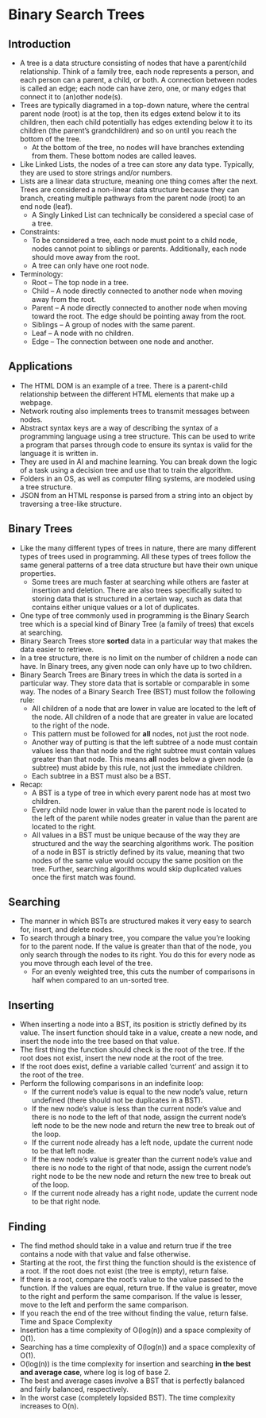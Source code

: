 # Binary Search Trees

## Introduction
- A tree is a data structure consisting of nodes that have a parent/child relationship. Think of a family tree, each node represents a person, and each person can a parent, a child, or both. A connection between nodes is called an edge; each node can have zero, one, or many edges that connect it to (an)other node(s).
- Trees are typically diagramed in a top-down nature, where the central parent node (root) is at the top, then its edges extend below it to its children, then each child potentially has edges extending below it to its children (the parent’s grandchildren) and so on until you reach the bottom of the tree.
    - At the bottom of the tree, no nodes will have branches extending from them. These bottom nodes are called leaves.
- Like Linked Lists, the nodes of a tree can store any data type. Typically, they are used to store strings and/or numbers.
- Lists are a linear data structure, meaning one thing comes after the next. Trees are considered a non-linear data structure because they can branch, creating multiple pathways from the parent node (root) to an end node (leaf).
    - A Singly Linked List can technically be considered a special case of a tree.
- Constraints:
    - To be considered a tree, each node must point to a child node, nodes cannot point to siblings or parents. Additionally, each node should move away from the root.
    - A tree can only have one root node.
- Terminology:
    - Root – The top node in a tree.
    - Child – A node directly connected to another node when moving away from the root.
    - Parent – A node directly connected to another node when moving toward the root. The edge should be pointing away from the root.
    - Siblings – A group of nodes with the same parent.
    - Leaf – A node with no children.
    - Edge – The connection between one node and another.
## Applications
- The HTML DOM is an example of a tree. There is a parent-child relationship between the different HTML elements that make up a webpage.
- Network routing also implements trees to transmit messages between nodes.
- Abstract syntax keys are a way of describing the syntax of a programming language using a tree structure. This can be used to write a program that parses through code to ensure its syntax is valid for the language it is written in.
- They are used in AI and machine learning. You can break down the logic of a task using a decision tree and use that to train the algorithm.
- Folders in an OS, as well as computer filing systems, are modeled using a tree structure.
- JSON from an HTML response is parsed from a string into an object by traversing a tree-like structure.
## Binary Trees
- Like the many different types of trees in nature, there are many different types of trees used in programming. All these types of trees follow the same general patterns of a tree data structure but have their own unique properties.
    - Some trees are much faster at searching while others are faster at insertion and deletion. There are also trees specifically suited to storing data that is structured in a certain way, such as data that contains either unique values or a lot of duplicates.
- One type of tree commonly used in programming is the Binary Search tree which is a special kind of Binary Tree (a family of trees) that excels at searching.
- Binary Search Trees store **sorted** data in a particular way that makes the data easier to retrieve.
- In a tree structure, there is no limit on the number of children a node can have. In Binary trees, any given node can only have up to two children.
- Binary Search Trees are Binary trees in which the data is sorted in a particular way. They store data that is sortable or comparable in some way. The nodes of a Binary Search Tree (BST) must follow the following rule:
    - All children of a node that are lower in value are located to the left of the node. All children of a node that are greater in value are located to the right of the node.
    - This pattern must be followed for **all** nodes, not just the root node.
    - Another way of putting is that the left subtree of a node must contain values less than that node and the right subtree must contain values greater than that node. This means **all** nodes below a given node (a subtree) must abide by this rule, not just the immediate children.
    - Each subtree in a BST must also be a BST.
- Recap:
    - A BST is a type of tree in which every parent node has at most two children.
    - Every child node lower in value than the parent node is located to the left of the parent while nodes greater in value than the parent are located to the right.
    - All values in a BST must be unique because of the way they are structured and the way the searching algorithms work. The position of a node in BST is strictly defined by its value, meaning that two nodes of the same value would occupy the same position on the tree. Further, searching algorithms would skip duplicated values once the first match was found.
## Searching
- The manner in which BSTs are structured makes it very easy to search for, insert, and delete nodes.
- To search through a binary tree, you compare the value you’re looking for to the parent node. If the value is greater than that of the node, you only search through the nodes to its right. You do this for every node as you move through each level of the tree.
    - For an evenly weighted tree, this cuts the number of comparisons in half when compared to an un-sorted tree.
## Inserting
- When inserting a node into a BST, its position is strictly defined by its value. The insert function should take in a value, create a new node, and insert the node into the tree based on that value.
- The first thing the function should check is the root of the tree. If the root does not exist, insert the new node at the root of the tree.
- If the root does exist, define a variable called ‘current’ and assign it to the root of the tree.
- Perform the following comparisons in an indefinite loop:
    - If the current node’s value is equal to the new node’s value, return undefined (there should not be duplicates in a BST).
    - If the new node’s value is less than the current node’s value and there is no node to the left of that node, assign the current node’s left node to be the new node and return the new tree to break out of the loop.
    - If the current node already has a left node, update the current node to be that left node.
    - If the new node’s value is greater than the current node’s value and there is no node to the right of that node, assign the current node’s right node to be the new node and return the new tree to break out of the loop.
    - If the current node already has a right node, update the current node to be that right node.
## Finding
- The find method should take in a value and return true if the tree contains a node with that value and false otherwise.
- Starting at the root, the first thing the function should is the existence of a root. If the root does not exist (the tree is empty), return false.
- If there is a root, compare the root’s value to the value passed to the function. If the values are equal, return true. If the value is greater, move to the right and perform the same comparison. If the value is lesser, move to the left and perform the same comparison.
- If you reach the end of the tree without finding the value, return false.
Time and Space Complexity
- Insertion has a time complexity of O(log(n)) and a space complexity of O(1).
- Searching has a time complexity of O(log(n)) and a space complexity of O(1).
- O(log(n)) is the time complexity for insertion and searching **in the best and average case**, where log is log of base 2.
- The best and average cases involve a BST that is perfectly balanced and fairly balanced, respectively.
- In the worst case (completely lopsided BST). The time complexity increases to O(n).